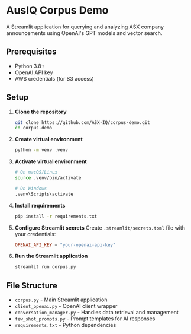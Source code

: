# AusIQ Corpus Demo

A Streamlit application for querying and analyzing ASX company announcements using OpenAI's GPT models and vector search.

## Prerequisites

- Python 3.8+
- OpenAI API key
- AWS credentials (for S3 access)

## Setup

1. **Clone the repository**
   ```bash
   git clone https://github.com/ASX-IQ/corpus-demo.git
   cd corpus-demo
   ```

2. **Create virtual environment**
   ```bash
   python -m venv .venv
   ```

3. **Activate virtual environment**
   ```bash
   # On macOS/Linux
   source .venv/bin/activate
   
   # On Windows
   .venv\Scripts\activate
   ```

4. **Install requirements**
   ```bash
   pip install -r requirements.txt
   ```

5. **Configure Streamlit secrets**
   Create `.streamlit/secrets.toml` file with your credentials:
   ```toml
   OPENAI_API_KEY = "your-openai-api-key"
   ```

6. **Run the Streamlit application**
   ```bash
   streamlit run corpus.py
   ```

## File Structure

- `corpus.py` - Main Streamlit application
- `client_openai.py` - OpenAI client wrapper
- `conversation_manager.py` - Handles data retrieval and management
- `few_shot_prompts.py` - Prompt templates for AI responses
- `requirements.txt` - Python dependencies

